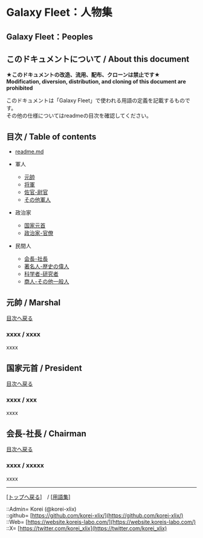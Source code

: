 # Galaxy Fleet：人物集

## Galaxy Fleet：Peoples

## このドキュメントについて / About this document

**★このドキュメントの改造、流用、配布、クローンは禁止です★**  
    **Modification, diversion, distribution, and cloning of this document are prohibited**  
  
このドキュメントは「Galaxy Fleet」で使われる用語の定義を記載するものです。  
その他の仕様についてはreadmeの目次を確認してください。  





## 目次 / Table of contents

* [readme.md](/readme.md)

* 軍人
  * [元帥](#元帥--marshal)
  * [将軍](/people/mil_general.md)
  * [佐官-尉官](/people/mil_officer.md)
  * [その他軍人](/people/mil_military.md)

* 政治家
  * [国家元首](#国家元首--president)
  * [政治家-官僚](/people/pol_politician.md)

* 民間人
  * [会長-社長](#会長-社長--chairman)
  * [著名人-歴史の偉人](/people/com_celebrity.md)
  * [科学者-研究者](/people/com_researcher.md)
  * [商人-その他一般人](/people/com_common.md)





## 元帥 / Marshal

[目次へ戻る](#目次--table-of-contents)  
  


### xxxx / xxxx

xxxx  
  





## 国家元首 / President

[目次へ戻る](#目次--table-of-contents)  
  


### xxxx / xxx

xxxx  
  





## 会長-社長 / Chairman

[目次へ戻る](#目次--table-of-contents)  
  


### xxxx / xxxxx

xxxx  
  





***
[[トップへ戻る]](/readme.md)　/
[[用語集]](/term/readme.md)  
  
::Admin= Korei (@korei-xlix)  
::github= [https://github.com/korei-xlix/](https://github.com/korei-xlix/)  
::Web= [https://website.koreis-labo.com/](https://website.koreis-labo.com/)  
::X= [https://twitter.com/korei_xlix](https://twitter.com/korei_xlix)  
